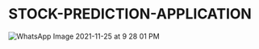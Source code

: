 # STOCK-PREDICTION-APPLICATION
![WhatsApp Image 2021-11-25 at 9 28 01 PM](https://user-images.githubusercontent.com/77196597/233679266-5f6652d2-2c79-422f-9f50-5143fa364a31.jpeg)
